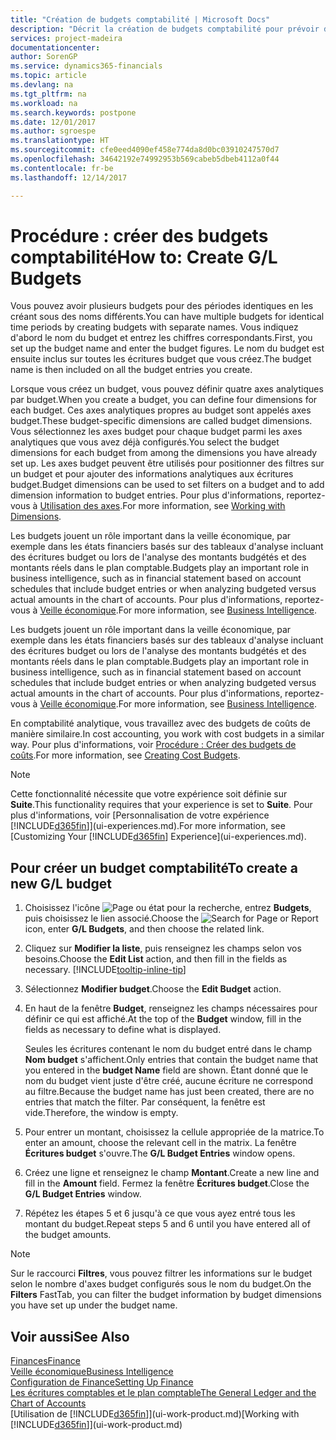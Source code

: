 ```yaml
---
title: "Création de budgets comptabilité | Microsoft Docs"
description: "Décrit la création de budgets comptabilité pour prévoir différentes activités financières et affecter des axes analytiques à des fins de veille économique."
services: project-madeira
documentationcenter: 
author: SorenGP
ms.service: dynamics365-financials
ms.topic: article
ms.devlang: na
ms.tgt_pltfrm: na
ms.workload: na
ms.search.keywords: postpone
ms.date: 12/01/2017
ms.author: sgroespe
ms.translationtype: HT
ms.sourcegitcommit: cfe0eed4090ef458e774da8d0bc03910247570d7
ms.openlocfilehash: 34642192e74992953b569cabeb5dbeb4112a0f44
ms.contentlocale: fr-be
ms.lasthandoff: 12/14/2017

---
```

# <a name="how-to-create-gl-budgets"></a><span data-ttu-id="dab44-103">Procédure : créer des budgets comptabilité</span><span class="sxs-lookup"><span data-stu-id="dab44-103">How to: Create G/L Budgets</span></span>
<span data-ttu-id="dab44-104">Vous pouvez avoir plusieurs budgets pour des périodes identiques en les créant sous des noms différents.</span><span class="sxs-lookup"><span data-stu-id="dab44-104">You can have multiple budgets for identical time periods by creating budgets with separate names.</span></span> <span data-ttu-id="dab44-105">Vous indiquez d'abord le nom du budget et entrez les chiffres correspondants.</span><span class="sxs-lookup"><span data-stu-id="dab44-105">First, you set up the budget name and enter the budget figures.</span></span> <span data-ttu-id="dab44-106">Le nom du budget est ensuite inclus sur toutes les écritures budget que vous créez.</span><span class="sxs-lookup"><span data-stu-id="dab44-106">The budget name is then included on all the budget entries you create.</span></span>  

 <span data-ttu-id="dab44-107">Lorsque vous créez un budget, vous pouvez définir quatre axes analytiques par budget.</span><span class="sxs-lookup"><span data-stu-id="dab44-107">When you create a budget, you can define four dimensions for each budget.</span></span> <span data-ttu-id="dab44-108">Ces axes analytiques propres au budget sont appelés axes budget.</span><span class="sxs-lookup"><span data-stu-id="dab44-108">These budget-specific dimensions are called budget dimensions.</span></span> <span data-ttu-id="dab44-109">Vous sélectionnez les axes budget pour chaque budget parmi les axes analytiques que vous avez déjà configurés.</span><span class="sxs-lookup"><span data-stu-id="dab44-109">You select the budget dimensions for each budget from among the dimensions you have already set up.</span></span> <span data-ttu-id="dab44-110">Les axes budget peuvent être utilisés pour positionner des filtres sur un budget et pour ajouter des informations analytiques aux écritures budget.</span><span class="sxs-lookup"><span data-stu-id="dab44-110">Budget dimensions can be used to set filters on a budget and to add dimension information to budget entries.</span></span> <span data-ttu-id="dab44-111">Pour plus d'informations, reportez-vous à [Utilisation des axes](finance-dimensions.md).</span><span class="sxs-lookup"><span data-stu-id="dab44-111">For more information, see [Working with Dimensions](finance-dimensions.md).</span></span>

 <span data-ttu-id="dab44-112">Les budgets jouent un rôle important dans la veille économique, par exemple dans les états financiers basés sur des tableaux d'analyse incluant des écritures budget ou lors de l'analyse des montants budgétés et des montants réels dans le plan comptable.</span><span class="sxs-lookup"><span data-stu-id="dab44-112">Budgets play an important role in business intelligence, such as in financial statement based on account schedules that include budget entries or when analyzing budgeted versus actual amounts in the chart of accounts.</span></span> <span data-ttu-id="dab44-113">Pour plus d'informations, reportez-vous à [Veille économique](bi.md).</span><span class="sxs-lookup"><span data-stu-id="dab44-113">For more information, see [Business Intelligence](bi.md).</span></span>

 <span data-ttu-id="dab44-114">Les budgets jouent un rôle important dans la veille économique, par exemple dans les états financiers basés sur des tableaux d'analyse incluant des écritures budget ou lors de l'analyse des montants budgétés et des montants réels dans le plan comptable.</span><span class="sxs-lookup"><span data-stu-id="dab44-114">Budgets play an important role in business intelligence, such as in financial statement based on account schedules that include budget entries or when analyzing budgeted versus actual amounts in the chart of accounts.</span></span> <span data-ttu-id="dab44-115">Pour plus d'informations, reportez-vous à [Veille économique](bi.md).</span><span class="sxs-lookup"><span data-stu-id="dab44-115">For more information, see [Business Intelligence](bi.md).</span></span>

<span data-ttu-id="dab44-116">En comptabilité analytique, vous travaillez avec des budgets de coûts de manière similaire.</span><span class="sxs-lookup"><span data-stu-id="dab44-116">In cost accounting, you work with cost budgets in a similar way.</span></span> <span data-ttu-id="dab44-117">Pour plus d'informations, voir [Procédure : Créer des budgets de coûts](finance-create-cost-budgets.md).</span><span class="sxs-lookup"><span data-stu-id="dab44-117">For more information, see [Creating Cost Budgets](finance-create-cost-budgets.md).</span></span>    

 > [!NOTE]  
>   <span data-ttu-id="dab44-118">Cette fonctionnalité nécessite que votre expérience soit définie sur **Suite**.</span><span class="sxs-lookup"><span data-stu-id="dab44-118">This functionality requires that your experience is set to **Suite**.</span></span> <span data-ttu-id="dab44-119">Pour plus d'informations, voir [Personnalisation de votre expérience [!INCLUDE[d365fin](includes/d365fin_md.md)]](ui-experiences.md).</span><span class="sxs-lookup"><span data-stu-id="dab44-119">For more information, see [Customizing Your [!INCLUDE[d365fin](includes/d365fin_md.md)] Experience](ui-experiences.md).</span></span>  

## <a name="to-create-a-new-gl-budget"></a><span data-ttu-id="dab44-120">Pour créer un budget comptabilité</span><span class="sxs-lookup"><span data-stu-id="dab44-120">To create a new G/L budget</span></span>  
1. <span data-ttu-id="dab44-121">Choisissez l'icône ![Page ou état pour la recherche](media/ui-search/search_small.png "Page ou état pour la recherche"), entrez **Budgets**, puis choisissez le lien associé.</span><span class="sxs-lookup"><span data-stu-id="dab44-121">Choose the ![Search for Page or Report](media/ui-search/search_small.png "Search for Page or Report icon") icon, enter **G/L Budgets**, and then choose the related link.</span></span>  
2. <span data-ttu-id="dab44-122">Cliquez sur **Modifier la liste**, puis renseignez les champs selon vos besoins.</span><span class="sxs-lookup"><span data-stu-id="dab44-122">Choose the **Edit List** action, and then fill in the fields as necessary.</span></span> [!INCLUDE[tooltip-inline-tip](includes/tooltip-inline-tip_md.md)]  
3. <span data-ttu-id="dab44-123">Sélectionnez **Modifier budget**.</span><span class="sxs-lookup"><span data-stu-id="dab44-123">Choose the **Edit Budget** action.</span></span>
4. <span data-ttu-id="dab44-124">En haut de la fenêtre **Budget**, renseignez les champs nécessaires pour définir ce qui est affiché.</span><span class="sxs-lookup"><span data-stu-id="dab44-124">At the top of the **Budget** window, fill in the fields as necessary to define what is displayed.</span></span>  

    <span data-ttu-id="dab44-125">Seules les écritures contenant le nom du budget entré dans le champ **Nom budget** s'affichent.</span><span class="sxs-lookup"><span data-stu-id="dab44-125">Only entries that contain the budget name that you entered in the **budget Name** field are shown.</span></span> <span data-ttu-id="dab44-126">Étant donné que le nom du budget vient juste d'être créé, aucune écriture ne correspond au filtre.</span><span class="sxs-lookup"><span data-stu-id="dab44-126">Because the budget name has just been created, there are no entries that match the filter.</span></span> <span data-ttu-id="dab44-127">Par conséquent, la fenêtre est vide.</span><span class="sxs-lookup"><span data-stu-id="dab44-127">Therefore, the window is empty.</span></span>  
5. <span data-ttu-id="dab44-128">Pour entrer un montant, choisissez la cellule appropriée de la matrice.</span><span class="sxs-lookup"><span data-stu-id="dab44-128">To enter an amount, choose the relevant cell in the matrix.</span></span> <span data-ttu-id="dab44-129">La fenêtre **Écritures budget** s'ouvre.</span><span class="sxs-lookup"><span data-stu-id="dab44-129">The **G/L Budget Entries** window opens.</span></span>  
6. <span data-ttu-id="dab44-130">Créez une ligne et renseignez le champ **Montant**.</span><span class="sxs-lookup"><span data-stu-id="dab44-130">Create a new line and fill in the **Amount** field.</span></span> <span data-ttu-id="dab44-131">Fermez la fenêtre **Écritures budget**.</span><span class="sxs-lookup"><span data-stu-id="dab44-131">Close the **G/L Budget Entries** window.</span></span>  
7. <span data-ttu-id="dab44-132">Répétez les étapes 5 et 6 jusqu'à ce que vous ayez entré tous les montant du budget.</span><span class="sxs-lookup"><span data-stu-id="dab44-132">Repeat steps 5 and 6 until you have entered all of the budget amounts.</span></span>  

> [!NOTE]  
>  <span data-ttu-id="dab44-133">Sur le raccourci **Filtres**, vous pouvez filtrer les informations sur le budget selon le nombre d'axes budget configurés sous le nom du budget.</span><span class="sxs-lookup"><span data-stu-id="dab44-133">On the **Filters** FastTab, you can filter the budget information by budget dimensions you have set up under the budget name.</span></span>   

## <a name="see-also"></a><span data-ttu-id="dab44-134">Voir aussi</span><span class="sxs-lookup"><span data-stu-id="dab44-134">See Also</span></span>
[<span data-ttu-id="dab44-135">Finances</span><span class="sxs-lookup"><span data-stu-id="dab44-135">Finance</span></span>](finance.md)  
[<span data-ttu-id="dab44-136">Veille économique</span><span class="sxs-lookup"><span data-stu-id="dab44-136">Business Intelligence</span></span>](bi.md)  
[<span data-ttu-id="dab44-137">Configuration de Finance</span><span class="sxs-lookup"><span data-stu-id="dab44-137">Setting Up Finance</span></span>](finance-setup-finance.md)  
[<span data-ttu-id="dab44-138">Les écritures comptables et le plan comptable</span><span class="sxs-lookup"><span data-stu-id="dab44-138">The General Ledger and the Chart of Accounts</span></span>](finance-general-ledger.md)  
<span data-ttu-id="dab44-139">[Utilisation de [!INCLUDE[d365fin](includes/d365fin_md.md)]](ui-work-product.md)</span><span class="sxs-lookup"><span data-stu-id="dab44-139">[Working with [!INCLUDE[d365fin](includes/d365fin_md.md)]](ui-work-product.md)</span></span>  

